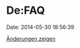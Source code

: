 De:FAQ
======

Date: 2014-05-30 18:56:39

[Änderungen
zeigen](http://www.yacy-websearch.net/wiki/index.php?title=De:FAQ&diff=22445&oldid=22345)
